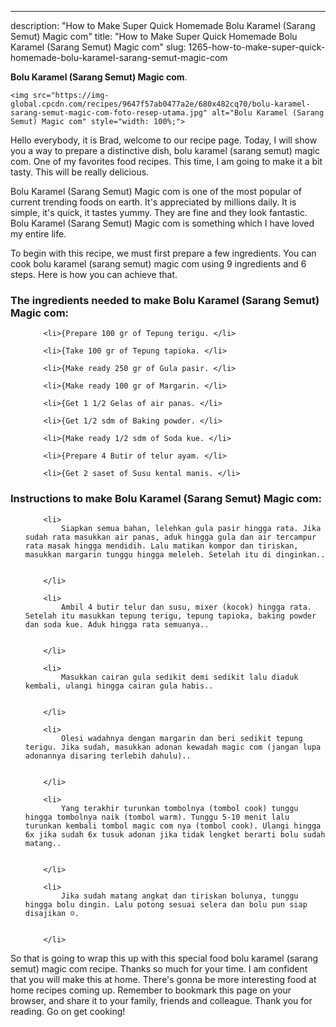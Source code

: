 ---
description: "How to Make Super Quick Homemade Bolu Karamel (Sarang Semut) Magic com"
title: "How to Make Super Quick Homemade Bolu Karamel (Sarang Semut) Magic com"
slug: 1265-how-to-make-super-quick-homemade-bolu-karamel-sarang-semut-magic-com

<p>
	<strong>Bolu Karamel (Sarang Semut) Magic com</strong>. 
	
</p>
<p>
	
	<img src="https://img-global.cpcdn.com/recipes/9647f57ab0477a2e/680x482cq70/bolu-karamel-sarang-semut-magic-com-foto-resep-utama.jpg" alt="Bolu Karamel (Sarang Semut) Magic com" style="width: 100%;">
	
	
</p>
<p>
	Hello everybody, it is Brad, welcome to our recipe page. Today, I will show you a way to prepare a distinctive dish, bolu karamel (sarang semut) magic com. One of my favorites food recipes. This time, I am going to make it a bit tasty. This will be really delicious.
</p>
	
<p>
	
</p>
<p>
	Bolu Karamel (Sarang Semut) Magic com is one of the most popular of current trending foods on earth. It's appreciated by millions daily. It is simple, it's quick, it tastes yummy. They are fine and they look fantastic. Bolu Karamel (Sarang Semut) Magic com is something which I have loved my entire life.
</p>

<p>
To begin with this recipe, we must first prepare a few ingredients. You can cook bolu karamel (sarang semut) magic com using 9 ingredients and 6 steps. Here is how you can achieve that.
</p>

<h3>The ingredients needed to make Bolu Karamel (Sarang Semut) Magic com:</h3>

<ol>
	
		<li>{Prepare 100 gr of Tepung terigu. </li>
	
		<li>{Take 100 gr of Tepung tapioka. </li>
	
		<li>{Make ready 250 gr of Gula pasir. </li>
	
		<li>{Make ready 100 gr of Margarin. </li>
	
		<li>{Get 1 1/2 Gelas of air panas. </li>
	
		<li>{Get 1/2 sdm of Baking powder. </li>
	
		<li>{Make ready 1/2 sdm of Soda kue. </li>
	
		<li>{Prepare 4 Butir of telur ayam. </li>
	
		<li>{Get 2 saset of Susu kental manis. </li>
	
</ol>
<p>
	
</p>

<h3>Instructions to make Bolu Karamel (Sarang Semut) Magic com:</h3>

<ol>
	
		<li>
			Siapkan semua bahan, lelehkan gula pasir hingga rata. Jika sudah rata masukkan air panas, aduk hingga gula dan air tercampur rata masak hingga mendidih. Lalu matikan kompor dan tiriskan, masukkan margarin tunggu hingga meleleh. Setelah itu di dinginkan..
			
			
		</li>
	
		<li>
			Ambil 4 butir telur dan susu, mixer (kocok) hingga rata. Setelah itu masukkan tepung terigu, tepung tapioka, baking powder dan soda kue. Aduk hingga rata semuanya..
			
			
		</li>
	
		<li>
			Masukkan cairan gula sedikit demi sedikit lalu diaduk kembali, ulangi hingga cairan gula habis..
			
			
		</li>
	
		<li>
			Olesi wadahnya dengan margarin dan beri sedikit tepung terigu. Jika sudah, masukkan adonan kewadah magic com (jangan lupa adonannya disaring terlebih dahulu)..
			
			
		</li>
	
		<li>
			Yang terakhir turunkan tombolnya (tombol cook) tunggu hingga tombolnya naik (tombol warm). Tunggu 5-10 menit lalu turunkan kembali tombol magic com nya (tombol cook). Ulangi hingga 6x jika sudah 6x tusuk adonan jika tidak lengket berarti bolu sudah matang..
			
			
		</li>
	
		<li>
			Jika sudah matang angkat dan tiriskan bolunya, tunggu hingga bolu dingin. Lalu potong sesuai selera dan bolu pun siap disajikan ☺️.
			
			
		</li>
	
</ol>

<p>
	
</p>

<p>
	So that is going to wrap this up with this special food bolu karamel (sarang semut) magic com recipe. Thanks so much for your time. I am confident that you will make this at home. There's gonna be more interesting food at home recipes coming up. Remember to bookmark this page on your browser, and share it to your family, friends and colleague. Thank you for reading. Go on get cooking!
</p>
